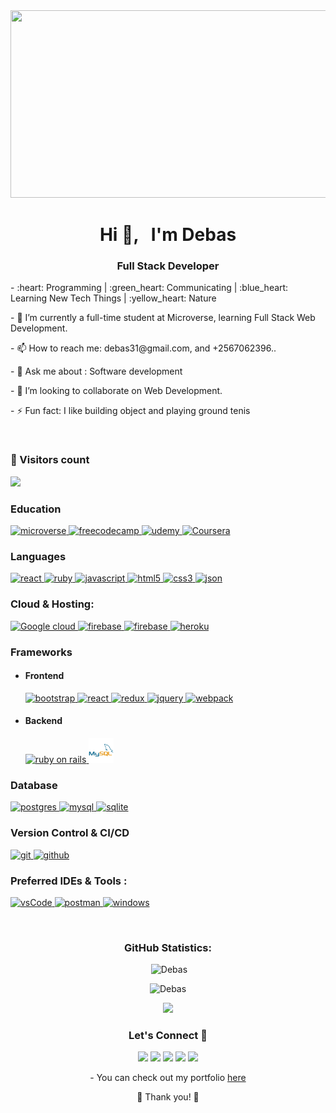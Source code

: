 <img width=1000 height=300 src="https://www.aalpha.net/wp-content/uploads/2020/12/full-stack-development.gif">
<h1 align="center">Hi  👋, &nbsp;  I'm Debas </h1><h3 align="center">Full Stack Developer</h3>
<p> - :heart: Programming | :green_heart: Communicating | :blue_heart: Learning New Tech Things | :yellow_heart: Nature </p>
<p> - 🌱 I’m currently a full-time student at Microverse, learning Full Stack Web Development.</p>
<p>- 📫 How to reach me: <a>debas31@gmail.com</a>, and <a> +2567062396..</a> </p>
<p>- 💬 Ask me about : Software development </p>
<p> - 💞️ I’m looking to collaborate on Web Development.</p>
<p> - ⚡ Fun fact: I like building object and playing ground tenis </p>
<br />
<h3> 👱 Visitors count </h3>
<img src="https://profile-counter.glitch.me/{Debas-31}/count.svg" />
<br>
<h3>Education</h3>
<p>
  <a href="https://www.php.net/" target="_blank"> 
    <img src="https://img.shields.io/badge/Microverse-blueviolet?style=for-the-badge&logo=microverse&logoColor=61DAFB" 
      alt="microverse"/> 
  </a>
 <a href="https://www.php.net/" target="_blank"> 
    <img src="https://img.shields.io/badge/freecodecamp-27273D?style=for-the-badge&logo=freecodecamp&logoColor=white" 
      alt="freecodecamp"/> 
  </a>
 <a href="https://www.php.net/" target="_blank"> 
    <img src="https://img.shields.io/badge/Udemy-EC5252?style=for-the-badge&logo=Udemy&logoColor=white" 
      alt="udemy"/> 
  </a>
 <a href="https://www.php.net/" target="_blank"> 
    <img src="https://img.shields.io/badge/Coursera-%230056D2.svg?style=for-the-badge&logo=Coursera&logoColor=white" 
      alt="Coursera"/> 
  </a>
<h3>Languages</h3>
<p>
   <a href="https://www.php.net/" target="_blank"> 
    <img src="https://img.shields.io/badge/React-20232A?style=for-the-badge&logo=react&logoColor=61DAFB" 
      alt="react"/> 
  </a>
  <a href="https://www.ruby-lang.org/fr/" target="_blank"> 
    <img src="https://img.shields.io/badge/Ruby-CC342D?style=for-the-badge&logo=ruby&logoColor=white" 
      alt="ruby"/> 
  </a>
  <a href="https://developer.mozilla.org/en-US/docs/Web/JavaScript" target="_blank"> 
    <img src="https://img.shields.io/badge/Javascript-F7DF1E.svg?style=for-the-badge&logo=javascript&logoColor=black"
      alt="javascript"/> 
  </a>
  <a href="https://www.w3.org/html/" target="_blank"> 
    <img src="https://img.shields.io/badge/html-E34F26.svg?style=for-the-badge&logo=html5&logoColor=white"
      alt="html5"/> 
  </a>
  <a href="https://www.w3schools.com/css/" target="_blank">
    <img src="https://img.shields.io/badge/css-1572B6.svg?style=for-the-badge&logo=css3&logoColor=white"
      alt="css3"/>
  </a>
   <a href="https://www.json.org/json-en.html" target="_blank">
    <img src="https://img.shields.io/badge/json-5E5C5C?style=for-the-badge&logo=json&logoColor=white"
      alt="json"/>
  </a>
</p>
<p>
    <h3>Cloud & Hosting:</h3>
<p>
  <a href="https://cloud.google.com/" target="_blank">
    <img  src="https://img.shields.io/badge/Google_Cloud-4285F4?style=for-the-badge&logo=google-cloud&logoColor=white" alt="Google cloud"/> 
  </a>
  <a href="https://firebase.google.com/" target="_blank">
    <img src="https://img.shields.io/badge/firebase-FFCA28.svg?style=for-the-badge&logo=firebase&logoColor=black" alt="firebase"/>
  </a>
  <a href="https://netlify.com/" target="_blank">
    <img src="https://img.shields.io/badge/netlify-00C7B7.svg?style=for-the-badge&logo=netlify&logoColor=black" alt="firebase"/>
  </a>
  <a href="https://heroku.com" target="_blank"> 
    <img src="https://img.shields.io/badge/heroku-430098.svg?style=for-the-badge&logo=heroku&logoColor=white"
      alt="heroku"/> 
  </a> 
</p>
 <h3>Frameworks</h3>
 <ul>
 <li><h4>Frontend</h4></li>
<p>
      <a href="https://getbootstrap.com" target="_blank">
    <img src="https://img.shields.io/badge/bootstrap-7952B3.svg?style=for-the-badge&logo=bootstrap&logoColor=white"
      alt="bootstrap"/>
  </a>
  <a href="https://reactjs.org/" target="_blank"> 
    <img src="https://img.shields.io/badge/reactjs-61DAFB.svg?style=for-the-badge&logo=react&logoColor=black"
      alt="react"/> 
  </a>
  <a href="https://redux.js.org" target="_blank"> 
    <img src="https://img.shields.io/badge/redux-764ABC.svg?style=for-the-badge&logo=redux&logoColor=white" alt="redux"/> 
  </a> 
  <a href="https://jquery.com/" target="_blank">
    <img src="https://img.shields.io/badge/jquery-0769AD.svg?style=for-the-badge&logo=jquery&logoColor=white" alt="jquery"/> 
  </a>
  <a href="https://webpack.js.org" target="_blank">
    <img src="https://img.shields.io/badge/webpack-8DD6F9.svg?style=for-the-badge&logo=webpack&logoColor=black"
      alt="webpack"/>
  </a>
</p>
<p>
<li><h4>Backend</h4></li>
<p>
    <a href="https://rubyonrails.org/" target="_blank"> 
      <img src="https://img.shields.io/badge/Ruby_on_Rails-CC0000?style=for-the-badge&logo=ruby-on-rails&logoColor=white" alt="ruby on rails"/> 
  </a>
   <a href="https://www.mysql.com/" target="_blank"> <img src="https://raw.githubusercontent.com/devicons/devicon/master/icons/mysql/mysql-original-wordmark.svg" alt="mysql" width="40" height="40"/> </a>
</p> 
 </ul>
<h3>Database</h3>
<p>
 <a href="https://www.mysql.com/" target="_blank"> 
    <img src="https://img.shields.io/badge/PostgreSQL-316192?style=for-the-badge&logo=postgresql&logoColor=white"
      alt="postgres"/>
  </a>
 
  <a href="https://www.mysql.com/" target="_blank"> 
    <img src="https://img.shields.io/badge/MySQL-005C84?style=for-the-badge&logo=mysql&logoColor=white"
      alt="mysql"/>
  </a>
  <a href="https://www.sqlite.org/" target="_blank"> 
    <img src="https://img.shields.io/badge/sqlite-003B57.svg?style=for-the-badge&logo=sqlite&logoColor=white"
      alt="sqlite"/> 
  </a> 
</p>
<p>
<h3>Version Control & CI/CD</h3>
<p>
  <a href="https://git-scm.com/" target="_blank">
    <img src="https://img.shields.io/badge/git-F05032.svg?style=for-the-badge&logo=git&logoColor=white"
      alt="git"/>
  </a>
  <a href="https://github.com/ELanza-48" target="_blank">
    <img src="https://img.shields.io/badge/github-181717.svg?style=for-the-badge&logo=github&logoColor=white" alt="github" />
  </a>
</p>
<p>
<h3>Preferred IDEs & Tools :</h3>
<p> 
<!--    <a href="https://developer.android.com/" target="_blank">
    <img src="https://img.shields.io/badge/Android_Studio-3DDC84?style=for-the-badge&logo=android-studio&logoColor=white" alt="Android Studio"/> 
  </a> -->
  <a href="https://code.visualstudio.com/" target="_blank">
    <img src="https://img.shields.io/badge/vscode-007ACC.svg?style=for-the-badge&logo=visualstudiocode&logoColor=white" alt="vsCode"/> 
  </a>
  <a href="https://postman.com" target="_blank"> 
    <img src="https://img.shields.io/badge/postman-FF6C37.svg?style=for-the-badge&logo=postman&logoColor=white" alt="postman"/>
  </a>
  <a href="https://www.microsoft.com/fr-fr/windows" target="_blank"> 
    <img src="https://img.shields.io/badge/Windows-0078D6?style=for-the-badge&logo=windows&logoColor=white" alt="windows"/>
  </a>
</p>


<!-- <h3 align="left"> Languages and Tools : </h3>
<p>
<a><img align="left" alt="Visual Studio Code" width="26px" src="https://raw.githubusercontent.com/github/explore/80688e429a7d4ef2fca1e82350fe8e3517d3494d/topics/visual-studio-code/visual-studio-code.png" />
</a>
<a>
<img align="left" alt="HTML5" width="26px" src="https://raw.githubusercontent.com/github/explore/80688e429a7d4ef2fca1e82350fe8e3517d3494d/topics/html/html.png" />
</a>
<a>
<img align="left" alt="CSS3" width="26px" src="https://raw.githubusercontent.com/github/explore/80688e429a7d4ef2fca1e82350fe8e3517d3494d/topics/css/css.png" />
</a>
<a>
<img align="left" alt="Sass" width="26px" src="https://raw.githubusercontent.com/github/explore/80688e429a7d4ef2fca1e82350fe8e3517d3494d/topics/sass/sass.png" />
</a>
<a>
<img align="left" alt="JavaScript" width="26px" src="https://raw.githubusercontent.com/github/explore/80688e429a7d4ef2fca1e82350fe8e3517d3494d/topics/javascript/javascript.png"
 </a>
</p> -->

<br>

<h3 align="center">GitHub Statistics:</h3>

<p align="center">&nbsp;<img src="https://github-readme-stats.vercel.app/api?username=Debas-31&show_icons=true&theme=merko" alt="Debas" /></p>

<p align="center"><img src="https://github-readme-streak-stats.herokuapp.com?user=Debas-31&theme=github-dark&date_format=M%20j%5B%2C%20Y%5D&fire=DDD877" alt="Debas" /></p>

<p align="center"><img src="https://github-readme-stats.vercel.app/api/top-langs/?username=Debas-31&layout=compact&theme=vue"</p>
  
<h3 align="center">Let's Connect 🤝</h3>
<div align="center">
<a target="_blank"
href="https://www.linkedin.com/in/debas-gebrengus-5256a2159/"><img
src="https://img.shields.io/badge/-LinkedIn-0077b5?style=for-the-badge&logo=LinkedIn&logoColor=white"></img></a> <a target="_blank"
href="mailto:debas31@gmail.com"><img
src="https://img.shields.io/badge/-Gmail-D14836?style=for-the-badge&logo=Gmail&logoColor=white"></img></a> <a target="_blank"
href="https://twitter.com/DEBSH76956492"><img
src="https://img.shields.io/badge/-Twitter-1DA1F2?style=for-the-badge&logo=Twitter&logoColor=white"></img></a>
<a target="_blank"
href="https://api.whatsapp.com/send?phone=+256706239621&text&app_absent=0"><img
src="https://img.shields.io/badge/WhatsApp-25D366?style=for-the-badge&logo=whatsapp&logoColor=white"></img></a>
<a target="_blank"
href="https://angel.co/u/debas-gebrengus"><img
src="https://img.shields.io/badge/AngelList-%23D4D4D4.svg?style=for-the-badge&logo=AngelList&logoColor=black"></img></a>
<div/>
<p align="center">- You can check out my portfolio <a href="https://debas-31.github.io/dbus-portfolio/" color="green">here</a></p>
<p align="center">🤝 Thank you! 🤝</p>
